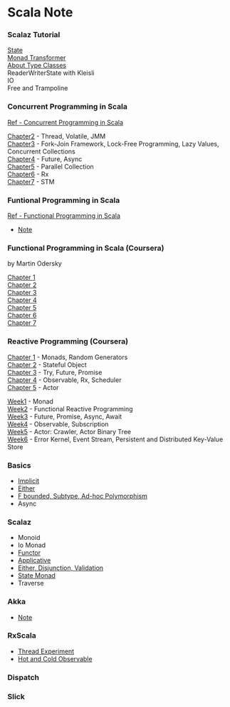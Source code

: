 # Scala Note

### Scalaz Tutorial

[State](http://1ambda.github.io/easy-scalaz-1-state/)  
[Monad Transformer](http://1ambda.github.io/easy-scalaz-2-monad-transformer/)  
[About Type Classes](http://1ambda.github.io/about-type-class/)  
ReaderWriterState with Kleisli  
IO  
Free and Trampoline  

### Concurrent Programming in Scala
[Ref - Concurrent Programming in Scala](http://www.amazon.com/Learning-Concurrent-Programming-Aleksandar-Prokopec/dp/1783281413/ref=sr_1_1?s=books&ie=UTF8&qid=1433256276&sr=1-1&keywords=concurrent+programming+in+scala)

[Chapter2](https://github.com/1ambda/scala/tree/master/concurrent-programming-in-scala/src/main/scala/thread) - Thread, Volatile, JMM  
[Chapter3](https://github.com/1ambda/scala/tree/master/concurrent-programming-in-scala/src/main/scala/forkjoin) - Fork-Join Framework, Lock-Free Programming, Lazy Values, Concurrent Collections  
[Chapter4](https://github.com/1ambda/scala/tree/master/concurrent-programming-in-scala/src/main/scala/future) - Future, Async  
[Chapter5](https://github.com/1ambda/scala/tree/master/concurrent-programming-in-scala/src/main/scala/parallel) - Parallel Collection  
[Chapter6](https://github.com/1ambda/scala/tree/master/concurrent-programming-in-scala/src/main/scala/reactive) - Rx  
[Chapter7](https://github.com/1ambda/scala/tree/master/concurrent-programming-in-scala/src/main/scala/stm) - STM  

### Funtional Programming in Scala

[Ref - Functional Programming in Scala](http://www.amazon.com/gp/product/1617290653/ref=s9_psimh_gw_p14_d10_i3?pf_rd_m=ATVPDKIKX0DER&pf_rd_s=desktop-1&pf_rd_r=0DCD82G6BJE7XSPE2HWH&pf_rd_t=36701&pf_rd_p=2079475242&pf_rd_i=desktop)

- [Note](https://github.com/1ambda/scala/tree/master/learning-functional-programming)  

### Functional Programming in Scala (Coursera)

by Martin Odersky

[Chapter 1](http://1ambda.github.io/functional-programming-in-scala-chapter-1/)  
[Chapter 2](http://1ambda.github.io/functional-programming-in-scala-chapter-2/)  
[Chapter 3](http://1ambda.github.io/functional-programming-in-scala-chapter-3/)  
[Chapter 4](http://1ambda.github.io/functional-programming-in-scala-chapter-4/)  
[Chapter 5](http://1ambda.github.io/functional-programming-in-scala-chapter-5/)  
[Chapter 6](http://1ambda.github.io/functional-programming-in-scala-chapter-6/)  
[Chapter 7](http://1ambda.github.io/functional-programming-in-scala-chapter-7/)  

### Reactive Programming (Coursera)

[Chapter 1](http://1ambda.github.io/reactive-programming-1/) - Monads, Random Generators  
[Chapter 2](http://1ambda.github.io/reactive-programming-2/) - Stateful Object  
[Chapter 3](http://1ambda.github.io/reactive-programming-3/) - Try, Future, Promise   
[Chapter 4](http://1ambda.github.io/reactive-programming-4/) - Observable, Rx, Scheduler  
[Chapter 5](http://1ambda.github.io/reactive-programming-5/) - Actor   

[Week1](https://github.com/1ambda/scala/tree/master/reactive-programming/week1) - Monad  
[Week2](https://github.com/1ambda/scala/tree/master/reactive-programming/week2) - Functional Reactive Programming  
[Week3](https://github.com/1ambda/scala/tree/master/reactive-programming/week3) - Future, Promise, Async, Await  
[Week4](https://github.com/1ambda/scala/tree/master/reactive-programming/week4) - Observable, Subscription  
[Week5](https://github.com/1ambda/scala/tree/master/reactive-programming/week5) - Actor: Crawler, Actor Binary Tree  
[Week6](https://github.com/1ambda/scala/tree/master/reactive-programming/week6) - Error Kernel, Event Stream, Persistent and Distributed Key-Value Store  

### Basics

- [Implicit](https://github.com/1ambda/scala/tree/master/playground/src/test/scala/Implicit)
- [Either](https://github.com/1ambda/scala/tree/master/playground/src/test/scala/either)
- [F bounded, Subtype, Ad-hoc Polymorphism](https://github.com/1ambda/scala/tree/master/playground/src/test/scala/polymorphism)
- Async

### Scalaz

- Monoid
- Io Monad
- [Functor](https://github.com/1ambda/scala/tree/master/playground/src/test/scala/functor)
- [Applicative](https://github.com/1ambda/scala/tree/master/playground/src/test/scala/applicative)
- [Either, Disjunction, Validation](https://github.com/1ambda/scala/tree/master/playground/src/test/scala/disjunction)
- [State Monad](https://github.com/1ambda/scala/tree/master/playground/src/test/scala/state)
- Traverse

### Akka

- [Note](https://github.com/1ambda/scala/tree/master/playground/src/main/scala/Akka)

### RxScala 

- [Thread Experiment](https://github.com/1ambda/scala/tree/master/playground/src/main/scala/Rx)
- [Hot and Cold Observable](https://github.com/1ambda/scala/blob/master/playground/src/main/scala/Rx/Observable.md)

### Dispatch

### Slick
